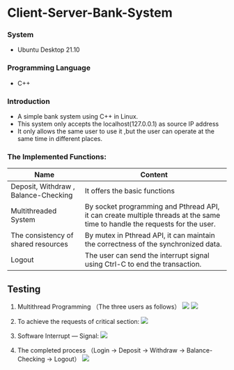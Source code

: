 # Client-Server-Bank-System

### System
- Ubuntu Desktop 21.10


### Programming Language
- C++ 

### Introduction 
- A simple bank system using C++ in Linux.
- This system only accepts the localhost(127.0.0.1) as source IP address 
- It only allows the same user to use it ,but the user can operate at the same time in different places. 

### The Implemented Functions:
| Name                 | Content                                                      |
| -------------------- | ---------------------------------------------------------- |
| Deposit, Withdraw , Balance-Checking     | It offers the basic functions            |
| Multithreaded System  | By socket programming and Pthread API, it can create multiple threads at the same time to handle the requests for the user. |
| The consistency of shared resources| By mutex in Pthread API, it can maintain the correctness of the synchronized data.|
| Logout | The user can send the interrupt signal using Ctrl-C to end the transaction. | 



## Testing 
1.	Multithread Programming （The three users as follows）
![](https://i.imgur.com/0mAIcaC.png)
![](https://i.imgur.com/9tJn4G6.png)

2. To achieve the requests of critical section:
![](https://i.imgur.com/IHxPz74.png)

3. Software Interrupt — Signal:	
![](https://i.imgur.com/ErtV5tQ.png)


4. The completed process （Login -> Deposit -> Withdraw -> Balance-Checking -> Logout）
![](https://i.imgur.com/OvR86zu.png)


